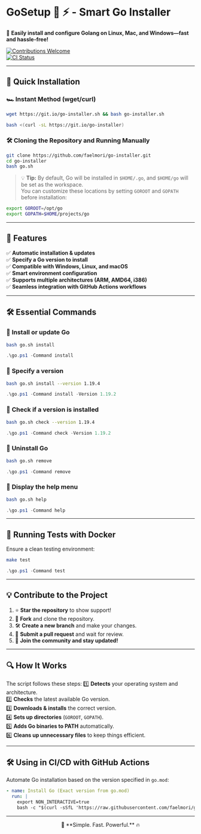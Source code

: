 # **GoSetup 🐹 ⚡ - Smart Go Installer**

🚀 **Easily install and configure Golang on Linux, Mac, and Windows—fast and hassle-free!**

[![Contributions Welcome](https://img.shields.io/badge/contributions-welcome-brightgreen.svg?style=flat)](https://github.com/faelmori/go-installer)  
[![CI Status](https://github.com/faelmori/go-installer/actions/workflows/test.yml/badge.svg)](https://github.com/faelmori/go-installer/actions/workflows/test.yml)

---

## 🚀 **Quick Installation**
### 🏎️ **Instant Method (wget/curl)**
```bash
wget https://git.io/go-installer.sh && bash go-installer.sh
```
```bash
bash <(curl -sL https://git.io/go-installer)
```

### 🛠️ **Cloning the Repository and Running Manually**
```bash
git clone https://github.com/faelmori/go-installer.git
cd go-installer
bash go.sh
```

> 💡 **Tip:** By default, Go will be installed in `$HOME/.go`, and `$HOME/go` will be set as the workspace.  
> You can customize these locations by setting `GOROOT` and `GOPATH` before installation:

```bash
export GOROOT=/opt/go
export GOPATH=$HOME/projects/go
```

---

## 🎯 **Features**
✅ **Automatic installation & updates**  
✅ **Specify a Go version to install**  
✅ **Compatible with Windows, Linux, and macOS**  
✅ **Smart environment configuration**  
✅ **Supports multiple architectures (ARM, AMD64, i386)**  
✅ **Seamless integration with GitHub Actions workflows**  

---

## 🛠️ **Essential Commands**
### 🔹 **Install or update Go**
```bash
bash go.sh install
```
```powershell
.\go.ps1 -Command install
```

### 🔹 **Specify a version**
```bash
bash go.sh install --version 1.19.4
```
```powershell
.\go.ps1 -Command install -Version 1.19.2
```

### 🔹 **Check if a version is installed**
```bash
bash go.sh check --version 1.19.4
```
```powershell
.\go.ps1 -Command check -Version 1.19.2
```

### 🔹 **Uninstall Go**
```bash
bash go.sh remove
```
```powershell
.\go.ps1 -Command remove
```

### 🔹 **Display the help menu**
```bash
bash go.sh help
```
```powershell
.\go.ps1 -Command help
```

---

## 🐳 **Running Tests with Docker**
Ensure a clean testing environment:
```bash
make test
```
```powershell
.\go.ps1 -Command test
```

---

## 💡 **Contribute to the Project**
1. ⭐ **Star the repository** to show support!  
2. 🔄 **Fork** and clone the repository.  
3. 🛠️ **Create a new branch** and make your changes.  
4. 📌 **Submit a pull request** and wait for review.  
5. 🎉 **Join the community and stay updated!**  

---

## 🔍 **How It Works**
The script follows these steps:
1️⃣ **Detects** your operating system and architecture.  
2️⃣ **Checks** the latest available Go version.  
3️⃣ **Downloads & installs** the correct version.  
4️⃣ **Sets up directories** (`GOROOT`, `GOPATH`).  
5️⃣ **Adds Go binaries to PATH** automatically.  
6️⃣ **Cleans up unnecessary files** to keep things efficient.  

---

## 🛠️ **Using in CI/CD with GitHub Actions**
Automate Go installation based on the version specified in `go.mod`:

```yaml
- name: Install Go (Exact version from go.mod)
  run: |
    export NON_INTERACTIVE=true
    bash -c "$(curl -sSfL 'https://raw.githubusercontent.com/faelmori/go-installer/main/go.sh')" -s --version "$(grep '^go ' go.mod | awk '{print $2}')"
```

---

<p align="center">🚀 **Simple. Fast. Powerful.** 🔥</p>
